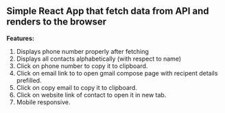 ## Simple React App that fetch data from API and renders to the browser  
**Features:**  
1. Displays phone number properly after fetching  
2. Displays all contacts alphabetically (with respect to name)  
3. Click on phone number to copy it to clipboard.  
4. Click on email link to to open gmail compose page with recipent details prefilled.  
5. Click on copy email to copy it to clipboard.  
6. Click on website link of contact to open it in new tab.  
7. Mobile responsive.  
